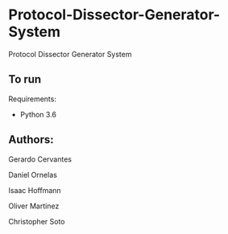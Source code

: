 # Protocol-Dissector-Generator-System
Protocol Dissector Generator System

## To run

Requirements:
* Python 3.6




## Authors:
Gerardo Cervantes

Daniel Ornelas

Isaac Hoffmann

Oliver Martinez

Christopher Soto

